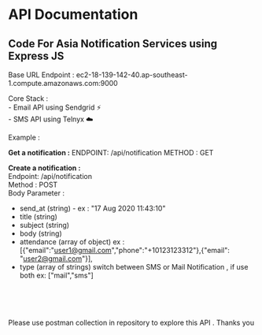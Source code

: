 # API Documentation

## Code For Asia Notification Services using Express JS

Base URL Endpoint : ec2-18-139-142-40.ap-southeast-1.compute.amazonaws.com:9000

Core Stack : <br>
    - Email API using Sendgrid :zap: <br>
    - SMS API using Telnyx :cloud:
<br>

Example : <br>

**Get a notification :**
    ENDPOINT: /api/notification
    METHOD  : GET
    
**Create a notification :** <br>
    Endpoint: /api/notification <br>
    Method  : POST <br>
    Body Parameter : <br>
- send_at (string) - ex : "17 Aug 2020 11:43:10"
- title (string)
- subject (string)
- body (string)
- attendance (array of object) ex : [{"email":"user1@gmail.com","phone":"+10123123312"},{"email": "user2@gmail.com"}],
- type (array of strings) switch between SMS or Mail Notification , if use both ex: ["mail","sms"]
    
<br><br><br>


Please use postman collection in repository to explore this API . Thanks you
